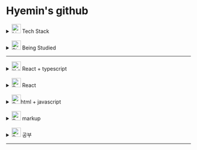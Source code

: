# Hyemin's github

<details>
<summary>
<img src="https://raw.githubusercontent.com/Tarikul-Islam-Anik/Animated-Fluent-Emojis/master/Emojis/Travel%20and%20places/Fire.png" alt="Light Blue Heart" width="25" height="25" /> Tech Stack
</summary>

![html](https://img.shields.io/badge/Html5-orange?style=flat-square&logo=html5&logoColor=white)
![CSS3](https://img.shields.io/badge/CSS3-blue?style=flat-square&logo=css3&logoColor=white)
![javascript](https://img.shields.io/badge/Javascript-FFCA28?style=flat-square&logo=javascript&logoColor=white)
![TypeScript](https://img.shields.io/badge/TypeScript-3178C6?style=flat-square&logo=TypeScript&logoColor=white)
![React](https://img.shields.io/badge/React-61dafb?style=flat-square&logo=React&logoColor=white)
![Redux](https://img.shields.io/badge/Redux-764ABC?style=flat-square&logo=Redux&logoColor=white)
![Git](https://img.shields.io/badge/Git-181717?style=flat-square&logo=Github&logoColor=white)
![sass](https://img.shields.io/badge/Sass-CC6699?style=flat-square&logo=Sass&logoColor=white)
![styledcomponents](https://img.shields.io/badge/styledcomponents-DB7093?style=flat-square&logo=styledcomponents&logoColor=white)

![bootstrap](https://img.shields.io/badge/Bootstrap-7952B3?style=flat-square&logo=Bootstrap&logoColor=white)
![Adobe Photoshop](https://img.shields.io/badge/AdobePhotoshop-31A8FF?style=flat-square&logo=Adobe&logoColor=white)
![Adobe Illustrator](https://img.shields.io/badge/AdobeIllustrator-FF9A00?style=flat-square&logo=Adobe&logoColor=white)

</details>

<br/>

<details>
<summary>
  <img src="https://raw.githubusercontent.com/Tarikul-Islam-Anik/Animated-Fluent-Emojis/master/Emojis/Travel%20and%20places/Fire.png" alt="Pink Heart" width="25" height="25" />  Being Studied
</summary>

![Next.js](https://img.shields.io/badge/Next.js-000000?style=flat-square&logo=nextdotjs&logoColor=black)
![Node.js](https://img.shields.io/badge/Node.js-339933?style=flat-square&logo=Node.js&logoColor=white)
![mysql](https://img.shields.io/badge/mysql-4479A1?style=flat-square&logo=mysql&logoColor=whit)

</details>

---

<details>
<summary>
  <img src="https://raw.githubusercontent.com/Tarikul-Islam-Anik/Animated-Fluent-Emojis/master/Emojis/Hand%20gestures/Eyes.png" alt="Yellow Heart" width="25" height="25" />  React + typescript
</summary>

- [my dashboard app](https://github.com/hyemin12/react-vite-myDashboard)

- [포켓몬 도감 (vite)](https://github.com/hyemin12/react-pokemon-app)

  - [배포 사이트](https://my-pokemon-app-d036d.firebaseapp.com/)

- [쇼핑몰 (vite)](https://github.com/hyemin12/react-vite-shop-app)
  - [배포 사이트](https://react-shop-app-4692d.firebaseapp.com/)
- [구글 keep -note (vite)](https://github.com/hyemin12/react-note-app)

  - [배포 사이트](https://hyemin12.github.io/react-note-app/)

- [2022 포트폴리오](https://github.com/hyemin12/2022_portfolio)

- [Todo list](https://github.com/hyemin12/typescript-todo-app)

  - [배포 사이트](https://hm-tsc-todo-app.netlify.app)

- [쇼핑몰](https://github.com/hyemin12/react-shop-practice-app/)
  - [배포 사이트](https://h-m-shop.netlify.app/)

</details>

<br/>

<details>
<summary>
  <img src="https://raw.githubusercontent.com/Tarikul-Islam-Anik/Animated-Fluent-Emojis/master/Emojis/Hand%20gestures/Eyes.png" alt="Purple Heart" width="25" height="25" />  React
</summary>

- [Dashboard & portfolio - ver2](https://github.com/hyemin12/react-dashboard)

- [영화 검색 사이트 - ver2](https://github.com/hyemin12/react-movie-app)

- [clone bubble](https://github.com/hyemin12/gomin-talk-app)

- [예산 계산기 앱 (패스트캠퍼스 강의)](https://github.com/hyemin12/react-budget-calcultor)

  - [배포 사이트](https://hyemin12.github.io/react-budget-calcultor/)

- [clone twitter (노마드코더 강의)](https://github.com/hyemin12/react-firebase-twitterp)

</details>

<br/>

<details>
<summary>
  <img src="https://raw.githubusercontent.com/Tarikul-Islam-Anik/Animated-Fluent-Emojis/master/Emojis/Hand%20gestures/Eyes.png" alt="Purple Heart" width="25" height="25" />html + javascript
</summary>

- [크롬 앱(노마드코더 클론코딩)](https://github.com/hyemin12/vanillaJS-chrome-app)

  - [배포 사이트](https://hyemin12.github.io/vanillaJS-chrome-app/)

- [그림판 앱(노마드코더 클론코딩)](https://github.com/hyemin12/vanillaJS-paint-app)
  - [배포 사이트](https://hyemin12.github.io/vanillaJS-paint-app/)

</details>

<br/>

<details>
<summary>
  <img src="https://raw.githubusercontent.com/Tarikul-Islam-Anik/Animated-Fluent-Emojis/master/Emojis/Hand%20gestures/Eyes.png" alt="Purple Heart" width="25" height="25" />  markup
</summary>

- [스타벅스 2017 메인페이지](https://github.com/hyemin12/vanilla-starbucks-app)

  - [배포 사이트](https://starbucks-responsive-app-ee135b.netlify.app)

- [반응형 웹 - readOnly](https://github.com/hyemin12/responsive-webstie-readOnly)

  - [배포 사이트](https://hyemin12.github.io/responsive-webstie-readOnly/)

- [반응형 웹 - massively](https://github.com/hyemin12/responsive-webstie-massivelyp)

  - [배포 사이트](https://hyemin12.github.io/responsive-webstie-massively/)

- [반응형 웹 - funny Flakes](https://github.com/hyemin12/responsive-webstie-funnyFlakes)

  - [배포 사이트](https://hyemin12.github.io/responsive-webstie-funnyFlakes/)

- [반응형 웹 - forty](https://github.com/hyemin12/responsive-webstie-forty/)

  - [배포 사이트](https://hyemin12.github.io/responsive-webstie-forty/)

- [반응형 웹 - phantom](https://github.com/hyemin12/responsive-webstie-phantom/)

  - [배포 사이트](https://hyemin12.github.io/responsive-webstie-phantom/)

- [[리액트] 반응형 웹 - future imperfect](https://github.com/hyemin12/responsive-site-future_imperfect)
  - [배포 사이트](https://hyemin12.github.io/responsive-site-future_imperfect/)

</details>

<br/>

<details>
<summary>
  <img src="https://raw.githubusercontent.com/Tarikul-Islam-Anik/Animated-Fluent-Emojis/master/Emojis/Hand%20gestures/Eyes.png" alt="Purple Heart" width="25" height="25" />  공부
</summary>

- [💻공부 블로그](https://hyemin12.github.io)

- 프리온보딩 - 로그인기능
  [[사전과제]](https://github.com/hyemin12/wanted-pre-onboarding-10-FE-quest)
  [[1주차]](https://github.com/hyemin12/wanted-pre-onboarding-10-fe-q1)
  [[2주차]](https://github.com/hyemin12/wanted-pre-onboarding-10-fe-q2)
  [[3주차]](https://github.com/hyemin12/wanted-pre-onboarding-10-fe-q3)
  [[4주차]](https://github.com/hyemin12/wanted-pre-onboarding-10-fe-q4)

- 프리온보딩 - 클린코드
  [[사전과제]](https://hyemin12.github.io/posts/%ED%94%84%EB%A6%AC%EC%98%A8%EB%B3%B4%EB%94%A9%ED%81%B4%EB%A6%B0%EC%BD%94%EB%93%9C1/) [[강의 내용 정리]](https://hyemin12.github.io/categories/%ED%81%B4%EB%A6%B0%EC%BD%94%EB%93%9C/)

- [nodejs + mysql 공부 with todolist](https://github.com/hyemin12/typescript-todo-nodejs)

- [nodejs + mongoDB 공부 with youtube](https://github.com/hyemin12/nodejs_mongodb)

- [CSS flexbox](https://github.com/hyemin12/css-flexbox)

- [CSS Grid](https://github.com/hyemin12/css-grid)

</details>

---

<!-- <div align='center'>

### 🌈 Used Languages 🌈

[![Top Langs](https://github-readme-stats.vercel.app/api/top-langs/?username=hyemin12&layout=compact)](https://github.com/hyemin12/github-readme-stats)

</div> -->
